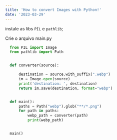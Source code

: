 ```yaml
---
title: 'How to convert Images with Python!'
date: '2023-03-29'
---
```


instale as libs `PIL` e `pathlib`;

Crie o arquivo main.py

```python
  from PIL import Image
  from pathlib import Path


  def converter(source):

      destination = source.with_suffix(".webp")
      im = Image.open(source)
      print('destination: ', destination)
      return im.save(destination, format="webp")


  def main():
      paths = Path("webp").glob("**/*.png")
      for path in paths:
          webp_path = converter(path)
          print(webp_path)


  main()
```
